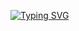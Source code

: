 [![Typing SVG](https://readme-typing-svg.demolab.com?font=Fira+Code&duration=9000&pause=1000&color=2CF73A&background=0e1117&random=false&width=435&lines=Hello+World)](https://git.io/typing-svg)
